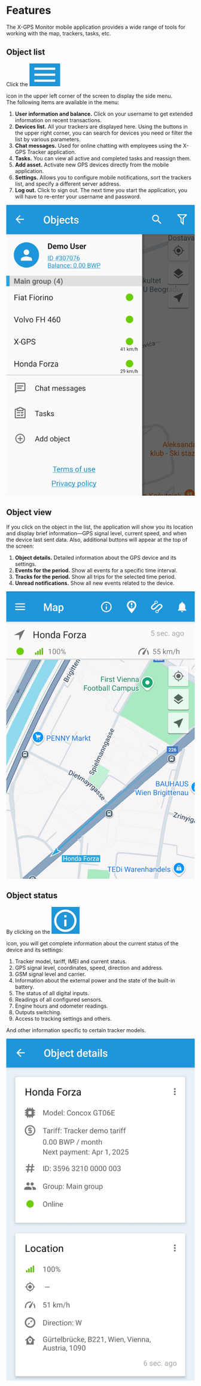 # Features

The X-GPS Monitor mobile application provides a wide range of tools for working with the map, trackers, tasks, etc.

## Object list

Click the ![image-20250304-153340.png](attachments/image-20250304-153340.png)

icon in the upper left corner of the screen to display the side menu.\
The following items are available in the menu:

1. **User information and balance.** Click on your username to get extended information on recent transactions.
2. **Devices list.** All your trackers are displayed here. Using the buttons in the upper right corner, you can search for devices you need or filter the list by various parameters.
3. **Chat messages.** Used for online chatting with employees using the X-GPS Tracker application.
4. **Tasks.** You can view all active and completed tasks and reassign them.
5. **Add asset.** Activate new GPS devices directly from the mobile application.
6. **Settings.** Allows you to configure mobile notifications, sort the trackers list, and specify a different server address.
7. **Log out.** Click to sign out. The next time you start the application, you will have to re-enter your username and password.

![image-20250304-152237.png](attachments/image-20250304-152237.png)

## Object view

If you click on the object in the list, the application will show you its location and display brief information—GPS signal level, current speed, and when the device last sent data. Also, additional buttons will appear at the top of the screen:

1. **Object details.** Detailed information about the GPS device and its settings.
2. **Events for the period.** Show all events for a specific time interval.
3. **Tracks for the period.** Show all trips for the selected time period.
4. **Unread notifications.** Show all new events related to the device.

![image-20250304-152338.png](attachments/image-20250304-152338.png)

## Object status

By clicking on the ![image-20250304-153652.png](attachments/image-20250304-153652.png)

icon, you will get complete information about the current status of the device and its settings:

1. Tracker model, tariff, IMEI and current status.
2. GPS signal level, coordinates, speed, direction and address.
3. GSM signal level and carrier.
4. Information about the external power and the state of the built-in battery.
5. The status of all digital inputs.
6. Readings of all configured sensors.
7. Engine hours and odometer readings.
8. Outputs switching.
9. Access to tracking settings and others.

And other information specific to certain tracker models.

![image-20250304-152800.png](attachments/image-20250304-152800.png)
